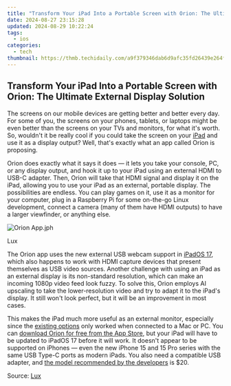```yaml
---
title: "Transform Your iPad Into a Portable Screen with Orion: The Ultimate External Display Solution"
date: 2024-08-27 23:15:28
updated: 2024-08-29 10:22:24
tags:
  - ios
categories:
  - tech
thumbnail: https://thmb.techidaily.com/a9f379346dab6d9afc35fd26439e264f20b751a6d300caec81d8cb92afef3805.jpg
---
```


## Transform Your iPad Into a Portable Screen with Orion: The Ultimate External Display Solution

The screens on our mobile devices are getting better and better every day. For some of you, the screens on your phones, tablets, or laptops might be even better than the screens on your TVs and monitors, for what it's worth. So, wouldn't it be really cool if you could take the screen on your [iPad](https://sim-unlock.techidaily.com/in-2024-how-to-check-if-your-zte-nubia-z60-ultra-is-unlocked-by-drfone-android/) and use it as a display output? Well, that's exactly what an app called Orion is proposing.

 Orion does exactly what it says it does — it lets you take your console, PC, or any display output, and hook it up to your iPad using an external HDMI to USB-C adapter. Then, Orion will take that HDMI signal and display it on the iPad, allowing you to use your iPad as an external, portable display. The possibilities are endless. You can play games on it, use it as a monitor for your computer, plug in a Raspberry Pi for some on-the-go Linux development, connect a camera (many of them have HDMI outputs) to have a larger viewfinder, or anything else.

![Orion App.jph](https://static1.howtogeekimages.com/wordpress/wp-content/uploads/2023/09/orion-app-jph.jpg) 

Lux

 The Orion app uses the new external USB webcam support in [iPadOS 17](https://screen-recording.techidaily.com/enhanced-team-collaboration-with-slack-plus-filmora-timelines-for-2024/), which also happens to work with HDMI capture devices that present themselves as USB video sources. Another challenge with using an iPad as an external display is its non-standard resolution, which can make an incoming 1080p video feed look fuzzy. To solve this, Orion employs AI upscaling to take the lower-resolution video and try to adapt it to the iPad's display. It still won't look perfect, but it will be an improvement in most cases.

 This makes the iPad much more useful as an external monitor, especially since the [existing options](https://win-dash.techidaily.com/quick-start-obtaining-and-setting-up-hp-laserjet-pro-m402n-driver-on-your-pc-with-windows/) only worked when connected to a Mac or PC. You can [download Orion for free from the App Store](https://apps.apple.com/us/app/hdmi-monitor-orion/id6459355072), but your iPad will have to be updated to iPadOS 17 before it will work. It doesn't appear to be supported on iPhones — even the new iPhone 15 and 15 Pro series with the same USB Type-C ports as modern iPads. You also need a compatible USB adapter, and [the model recommended by the developers](https://www.amazon.com/Capture-1080P60-Streaming-Recorder-Compatible/dp/B08Z3XDYQ7?tag=hotoge-20&ascsubtag=UUhtgUeUpU2000434&asc%5Frefurl=https%3A%2F%2Fwww.howtogeek.com%2Forion-will-turn-your-ipad-into-an-external-display%2F&asc%5Fcampaign=Short-Term) is $20.

 Source: [Lux](https://www.lux.camera/meet-orion/)

<ins class="adsbygoogle"
     style="display:block"
     data-ad-format="autorelaxed"
     data-ad-client="ca-pub-7571918770474297"
     data-ad-slot="1223367746"></ins>



<ins class="adsbygoogle"
     style="display:block"
     data-ad-client="ca-pub-7571918770474297"
     data-ad-slot="8358498916"
     data-ad-format="auto"
     data-full-width-responsive="true"></ins>
